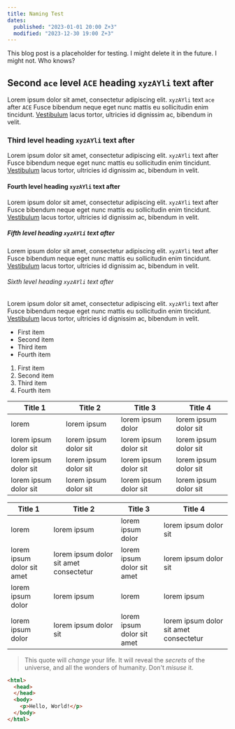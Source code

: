 ```yaml
---
title: Naming Test
dates:
  published: "2023-01-01 20:00 Z+3"
  modified: "2023-12-30 19:00 Z+3"
---
```


This blog post is a placeholder for testing. I might delete it in the future. I might not. Who knows?
<!--excerpt-->

## Second `ace` level `ACE` heading `xyzAYli` text after

Lorem ipsum dolor sit amet, consectetur adipiscing elit. `xyzAYli` text `ace` after `ACE` Fusce bibendum neque eget nunc mattis eu sollicitudin enim tincidunt. [Vestibulum](https://example.com) lacus tortor, ultricies id dignissim ac, bibendum in velit.

### Third level heading `xyzAYli` text after

Lorem ipsum dolor sit amet, consectetur adipiscing elit. `xyzAYli` text after Fusce bibendum neque eget nunc mattis eu sollicitudin enim tincidunt. [Vestibulum](https://example.com) lacus tortor, ultricies id dignissim ac, bibendum in velit.

#### Fourth level heading `xyzAYli` text after

Lorem ipsum dolor sit amet, consectetur adipiscing elit. `xyzAYli` text after Fusce bibendum neque eget nunc mattis eu sollicitudin enim tincidunt. [Vestibulum](https://example.com) lacus tortor, ultricies id dignissim ac, bibendum in velit.

##### Fifth level heading `xyzAYli` text after

Lorem ipsum dolor sit amet, consectetur adipiscing elit. `xyzAYli` text after Fusce bibendum neque eget nunc mattis eu sollicitudin enim tincidunt. [Vestibulum](https://example.com) lacus tortor, ultricies id dignissim ac, bibendum in velit.

###### Sixth level heading `xyzAYli` text after

Lorem ipsum dolor sit amet, consectetur adipiscing elit. `xyzAYli` text after Fusce bibendum neque eget nunc mattis eu sollicitudin enim tincidunt. [Vestibulum](https://example.com) lacus tortor, ultricies id dignissim ac, bibendum in velit.

- First item
- Second item
- Third item
- Fourth item

1. First item
2. Second item
3. Third item
4. Fourth item

Title 1               | Title 2               | Title 3               | Title 4
--------------------- | --------------------- | --------------------- | ---------------------
lorem                 | lorem ipsum           | lorem ipsum dolor     | lorem ipsum dolor sit
lorem ipsum dolor sit | lorem ipsum dolor sit | lorem ipsum dolor sit | lorem ipsum dolor sit
lorem ipsum dolor sit | lorem ipsum dolor sit | lorem ipsum dolor sit | lorem ipsum dolor sit
lorem ipsum dolor sit | lorem ipsum dolor sit | lorem ipsum dolor sit | lorem ipsum dolor sit


Title 1 | Title 2 | Title 3 | Title 4
--- | --- | --- | ---
lorem | lorem ipsum | lorem ipsum dolor | lorem ipsum dolor sit
lorem ipsum dolor sit amet | lorem ipsum dolor sit amet consectetur | lorem ipsum dolor sit amet | lorem ipsum dolor sit
lorem ipsum dolor | lorem ipsum | lorem | lorem ipsum
lorem ipsum dolor | lorem ipsum dolor sit | lorem ipsum dolor sit amet | lorem ipsum dolor sit amet consectetur

> This quote will *change* your life. It will reveal the <i>secrets</i> of the universe, and all the wonders of humanity. Don't <em>misuse</em> it.

```html
<html>
  <head>
  </head>
  <body>
    <p>Hello, World!</p>
  </body>
</html>
```